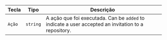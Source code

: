 | Tecla  | Tipo     | Descrição                                                                                           |
| ------ | -------- | --------------------------------------------------------------------------------------------------- |
| `Ação` | `string` | A ação que foi executada. Can be `added` to indicate a user accepted an invitation to a repository. |